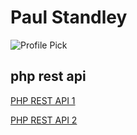 # Paul Standley

![Profile Pick](http://res.cloudinary.com/pieol2/image/upload/v1516543296/profile-small.png)

## php rest api

[PHP REST API 1](https://www.youtube.com/watch?v=OEWXbpUMODk&t=35s)

[PHP REST API 2](https://www.youtube.com/watch?v=-nq4UbD0NT8)
